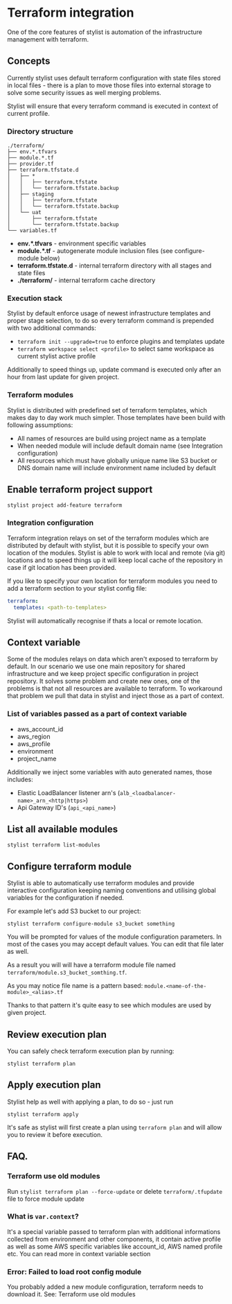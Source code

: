 # Terraform integration

One of the core features of stylist is automation of the infrastructure management with terraform.

## Concepts
Currently stylist uses default terraform configuration with state files stored in local files - there is a plan to move those files into external storage to solve some security issues as well merging problems. 

Stylist will ensure that every terraform command is executed in context of current profile. 

### Directory structure
```  
./terraform/
├── env.*.tfvars
├── module.*.tf
├── provider.tf
├── terraform.tfstate.d
│   ├── *
│   │   ├── terraform.tfstate
│   │   └── terraform.tfstate.backup
│   ├── staging
│   │   ├── terraform.tfstate
│   │   └── terraform.tfstate.backup
│   └── uat
│       ├── terraform.tfstate
│       └── terraform.tfstate.backup
└── variables.tf  
```

- **env.*.tfvars** - environment specific variables 
- **module.*.tf** - autogenerate module inclusion files (see configure-module below)
- **terraform.tfstate.d** - internal terraform directory with all stages and state files
- **./terraform/** - internal terraform cache directory 

### Execution stack
Stylist by default enforce usage of newest infrastructure templates and proper stage selection, to do so every terraform command is prepended with two additional commands:

- `terraform init --upgrade=true` to enforce plugins and templates update 
- `terraform workspace select <profile>` to select same workspace as current stylist active profile 

Additionally to speed things up, update command is executed only after an hour from last update for given project. 

### Terraform modules
Stylist is distributed with predefined set of terraform templates, which makes day to day work much simpler. 
Those templates have been build with following assumptions:

- All names of resources are build using project name as a template
- When needed module will include default domain name (see Integration configuration)
- All resources which must have globally unique name like S3 bucket or DNS domain name will include environment name included by default

## Enable terraform project support
`stylist project add-feature terraform`

### Integration configuration
Terraform integration relays on set of the terraform modules which are distributed by default with stylist, but it is possible to specify your own location of the modules.
Stylist is able to work with local and remote (via git) locations and to speed things up it will keep local cache of the repository in case if git location has been provided. 

If you like to specify your own location for terraform modules you need to add a terraform section to your stylist config file:

```yaml
terraform:
  templates: <path-to-templates>
```

Stylist will automatically recognise if thats a local or remote location.

## Context variable
Some of the modules relays on data which aren't exposed to terraform by default.
In our scenario we use one main repository for shared infrastructure and we keep project specific configuration in project repository. It solves some problem and create new ones, one of the problems is that not all resources are available to terraform. To workaround that problem we pull that data in stylist and inject those as a part of context.

### List of variables passed as a part of context variable 
- aws_account_id
- aws_region
- aws_profile
- environment 
- project_name

Additionally we inject some variables with auto generated names, those includes:
- Elastic LoadBalancer listener arn's (`alb_<loadbalancer-name>_arn_<http|https>`)
- Api Gateway ID's (`api_<api_name>`)

## List all available modules
`stylist terraform list-modules`

## Configure terraform module
Stylist is able to automatically use terraform modules and provide interactive configuration keeping naming conventions and utilising global variables for the configuration if needed.

For example let's add S3 bucket to our project:

```  
stylist terraform configure-module s3_bucket something
```

You will be prompted for values of the module configuration parameters. In most of the cases you may accept default values. You can edit that file later as well.

As a result you will will have a terraform module file named `terraform/module.s3_bucket_somthing.tf`.

As you may notice file name is a pattern based: `module.<name-of-the-module>_<alias>.tf`

Thanks to that pattern it's quite easy to see which modules are used by given project.

## Review execution plan
You can safely check terraform execution plan by running:
```  
stylist terraform plan
```

## Apply execution plan
Stylist help as well with applying a plan, to do so - just run
```  
stylist terraform apply
```

It's safe as stylist will first create a plan using `terraform plan` and will allow you to review it before execution. 

## FAQ.

### Terraform use old modules
Run `stylist terraform plan --force-update` or delete `terraform/.tfupdate` file to force module update

### What is `var.context`?
It's a special variable passed to terraform plan with additional informations collected from environment and other components, it contain active profile as well as some AWS specific variables like account_id, AWS named profile etc. You can read more in context variable section

### Error: Failed to load root config module
You probably added a new module configuration, terraform needs to download it. See: Terraform use old modules